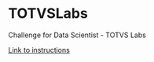 # TOTVSLabs
Challenge for Data Scientist - TOTVS Labs

[Link to instructions](https://totvslabs.recruiterbox.com/jobs/fk0fyx3/)
